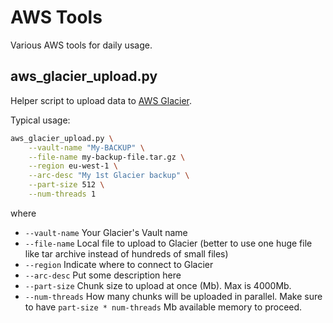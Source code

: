 # AWS Tools
Various AWS tools for daily usage.

## aws_glacier_upload.py

Helper script to upload data to [AWS Glacier](https://docs.aws.amazon.com/amazonglacier/latest/dev/introduction.html). 

Typical usage:
```bash
aws_glacier_upload.py \
    --vault-name "My-BACKUP" \
    --file-name my-backup-file.tar.gz \
    --region eu-west-1 \
    --arc-desc "My 1st Glacier backup" \
    --part-size 512 \
    --num-threads 1
```
where<br>
* `--vault-name` Your Glacier's Vault name
* `--file-name` Local file to upload to Glacier (better to use one huge file like tar archive instead of hundreds of small files)
* `--region` Indicate where to connect to Glacier
* `--arc-desc` Put some description here
* `--part-size` Chunk size to upload at once (Mb). Max is 4000Mb.
* `--num-threads` How many chunks will be uploaded in parallel. Make sure to have `part-size * num-threads` Mb available memory to proceed.

